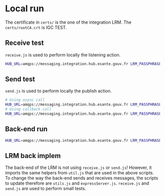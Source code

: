 # Local run
The certificate in `certs/` is the one of the integration LRM.
The `certs/rootCA.crt` is IGC TEST.

## Receive test
`receive.js` is used to perform locally the listening action.
```bash
HUB_URL=amqps://messaging.integration.hub.esante.gouv.fr LRM_PASSPHRASE=... node receive.js 15-15_v1.5 fr.health.samuA.message
```

## Send test
`send.js` is used to perform locally the publish action.
```bash
# Using async call
HUB_URL=amqps://messaging.integration.hub.esante.gouv.fr LRM_PASSPHRASE=... node send.js async 15-15_v1.5 fr.health.samuA empty_test.json   
# Using callback call
HUB_URL=amqps://messaging.integration.hub.esante.gouv.fr LRM_PASSPHRASE=... node send.js cb 15-15_v1.5 fr.health.samuA empty_test.json   
```

## Back-end run
```bash
HUB_URL=amqps://messaging.integration.hub.esante.gouv.fr LRM_PASSPHRASE=... CLIENT_MAP='[["fr.health.samuA",["fr.health.samuC"]]]' VHOSTS='["15-15_v1.5","15-smur_v1.4"]' node index.js
```

## LRM back implem
The back-end of the LRM is not using `receive.js` or `send.js`!
However, it imports the same helpers from `util.js` that are used in the above scripts.
To change the way the back-end sends and receives messages, the scripts to update therefore are `utils.js` and `expressServer.js`. 
`receive.js` and `send.js` are used to perform small tests.

